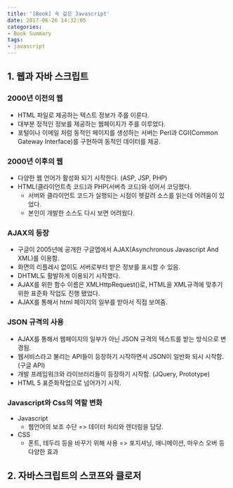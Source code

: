 ```yaml
---
title: '[Book] 속 깊은 Javascript'
date: 2017-06-26 14:32:05
categories:
- Book Summary
tags:
- javascript
---
```



## 1. 웹과 자바 스크립트
### 2000년 이전의 웹
- HTML 파일로 제공하는 텍스트 정보가 주를 이룬다.
- 대부분 정적인 정보를 제공하는 웹페이지가 주를 이루었다.
- 포털이나 이메일 처럼 동적인 페이지를 생성하는 서버는 Perl과 CGI(Common Gateway Interface)를 구현하여 동적인 데이터를 제공.

### 2000년 이후의 웹
- 다양한 웹 언어가 활성화 되기 시작한다. (ASP, JSP, PHP)
- HTML(클라이언트측 코드)과 PHP(서버측 코드)와 섞어서 코딩했다.
    - 서버와 클라이언트 코드가 실행되는 시점이 헷갈려 소스를 읽는데 어려움이 있었다.
    - 본인이 개발한 소스도 다시 보면 어려웠다.

### AJAX의 등장
- 구글이 2005년에 공개한 구글맵에서 AJAX(Asynchronous Javascript And XML)를 이용함.
- 화면의 리플레시 없이도 서버로부터 받은 정보를 표시할 수 있음.
- DHTML도 활발하게 이용되기 시작했다.
- AJAX를 위한 함수 이름은 XMLHttpRequest()로, HTML을 XML규격에 맞추기 위한 표준화 작업도 진행 됐었다.
- AJAX를 통해서 html 페이지의 일부를 받아서 직접 보여줌.

### JSON 규격의 사용
- AJAX를 통해서 웹페이지의 일부가 아닌 JSON 규격의 텍스트를 받는 방식으로 변경됨. 
- 웹서비스라고 불리는 API들이 등장하기 시작하면서 JSON이 일반화 되시 시작함. (구글 API)
- 개발 프레임워크와 라이브러리들이 등장하기 시작함. (JQuery, Prototype)
- HTML 5 표준화작업으로 넘어가기 시작.

### Javascript와 Css의 역할 변화
- Javascript
    - 웹언어의 보조 수단 => 데이터 처리와 렌더링을 담당.
- CSS
    - 폰트, 테두리 등을 바꾸기 위해 사용 => 포지셔닝, 애니메이션, 마우스 오버 등 다양한 효과
 

## 2. 자바스크립트의 스코프와 클로저
